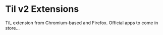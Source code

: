 # Til v2 Extensions

TiL extension from Chromium-based and Firefox. Official apps to come in store...